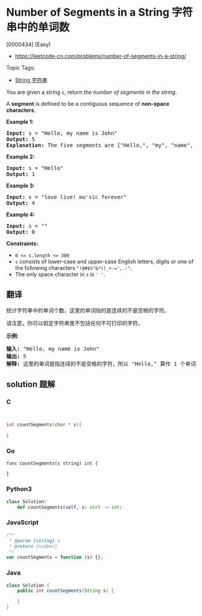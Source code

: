 # Number of Segments in a String 字符串中的单词数

[0000434] (Easy)

- https://leetcode-cn.com/problems/number-of-segments-in-a-string/

Topic Tags:

- [String 字符串](https://leetcode-cn.com/tag/string/)

You are given a string `s`, return _the number of segments in the string_.

A **segment** is defined to be a contiguous sequence of **non-space characters**.

**Example 1:**

<pre><strong>Input:</strong> s = "Hello, my name is John"
<strong>Output:</strong> 5
<strong>Explanation:</strong> The five segments are ["Hello,", "my", "name", "is", "John"]
</pre>

**Example 2:**

<pre><strong>Input:</strong> s = "Hello"
<strong>Output:</strong> 1
</pre>

**Example 3:**

<pre><strong>Input:</strong> s = "love live! mu'sic forever"
<strong>Output:</strong> 4
</pre>

**Example 4:**

<pre><strong>Input:</strong> s = ""
<strong>Output:</strong> 0
</pre>

**Constraints:**

- `0 <= s.length <= 300`
- `s` consists of lower-case and upper-case English letters, digits or one of the following characters `"!@#$%^&*()_+-=',.:"`.
- The only space character in `s` is `' '`.

## 翻译

统计字符串中的单词个数，这里的单词指的是连续的不是空格的字符。

请注意，你可以假定字符串里不包括任何不可打印的字符。

**示例:**

<pre><strong>输入:</strong> "Hello, my name is John"
<strong>输出:</strong> 5
<strong>解释: </strong>这里的单词是指连续的不是空格的字符，所以 "Hello," 算作 1 个单词。
</pre>

## solution 题解

### C

```c


int countSegments(char * s){

}
```

### Go

```golang
func countSegments(s string) int {

}
```

### Python3

```python
class Solution:
    def countSegments(self, s: str) -> int:
```

### JavaScript

```javascript
/**
 * @param {string} s
 * @return {number}
 */
var countSegments = function (s) {};
```

### Java

```java
class Solution {
    public int countSegments(String s) {

    }
}
```
